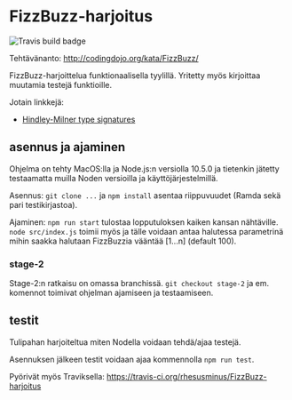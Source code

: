 # FizzBuzz-harjoitus
![Travis build badge](https://api.travis-ci.org/rhesusminus/FizzBuzz-harjoitus.svg?branch=master)

Tehtävänanto: http://codingdojo.org/kata/FizzBuzz/

FizzBuzz-harjoittelua funktionaalisella tyylillä. Yritetty myös kirjoittaa muutamia testejä funktioille.

Jotain linkkejä:

* [Hindley-Milner type signatures](https://drboolean.gitbooks.io/mostly-adequate-guide-old/content/ch7.html)

## asennus ja ajaminen
Ohjelma on tehty MacOS:lla ja Node.js:n versiolla 10.5.0 ja tietenkin jätetty testaamatta muilla Noden versioilla ja käyttöjärjestelmillä.

Asennus: `git clone ...` ja `npm install` asentaa riippuvuudet (Ramda sekä pari testikirjastoa).

Ajaminen: `npm run start` tulostaa lopputuloksen kaiken kansan nähtäville. `node src/index.js` toimii myös ja tälle voidaan antaa halutessa parametrinä mihin saakka halutaan FizzBuzzia vääntää [1...n] (default 100).

### stage-2
Stage-2:n ratkaisu on omassa branchissä. `git checkout stage-2` ja em. komennot toimivat ohjelman ajamiseen ja testaamiseen.

## testit
Tulipahan harjoiteltua miten Nodella voidaan tehdä/ajaa testejä.

Asennuksen jälkeen testit voidaan ajaa kommennolla `npm run test`.

Pyörivät myös Traviksella: https://travis-ci.org/rhesusminus/FizzBuzz-harjoitus